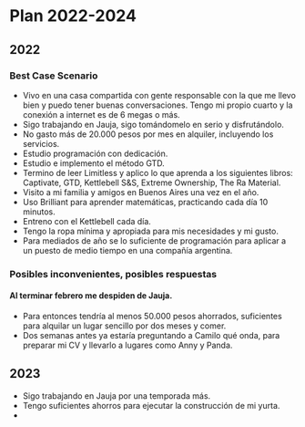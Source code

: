# Plan 2022-2024
## 2022
### Best Case Scenario
- Vivo en una casa compartida con gente responsable con la que me llevo bien y puedo tener buenas conversaciones. Tengo mi propio cuarto y la conexión a internet es de 6 megas o más.
- Sigo trabajando en Jauja, sigo tomándomelo en serio y disfrutándolo.
- No gasto más de 20.000 pesos por mes en alquiler, incluyendo los servicios.
- Estudio programación con dedicación.
- Estudio e implemento el método GTD.
- Termino de leer Limitless y aplico lo que aprenda a los siguientes libros: Captivate, GTD, Kettlebell S&S, Extreme Ownership, The Ra Material.
- Visito a mi familia y amigos en Buenos Aires una vez en el año.
- Uso Brilliant para aprender matemáticas, practicando cada día 10 minutos.
- Entreno con el Kettlebell cada día.
- Tengo la ropa mínima y apropiada para mis necesidades y mi gusto.
- Para mediados de año se lo suficiente de programación para aplicar a un puesto de medio tiempo en una compañía argentina.

### Posibles inconvenientes, posibles respuestas
#### Al terminar febrero me despiden de Jauja.
- Para entonces tendría al menos 50.000 pesos ahorrados, suficientes para alquilar un lugar sencillo por dos meses y comer.
- Dos semanas antes ya estaría preguntando a Camilo qué onda, para preparar mi CV y llevarlo a lugares como Anny y Panda.

## 2023
- Sigo trabajando en Jauja por una temporada más.
- Tengo suficientes ahorros para ejecutar la construcción de mi yurta.
- 